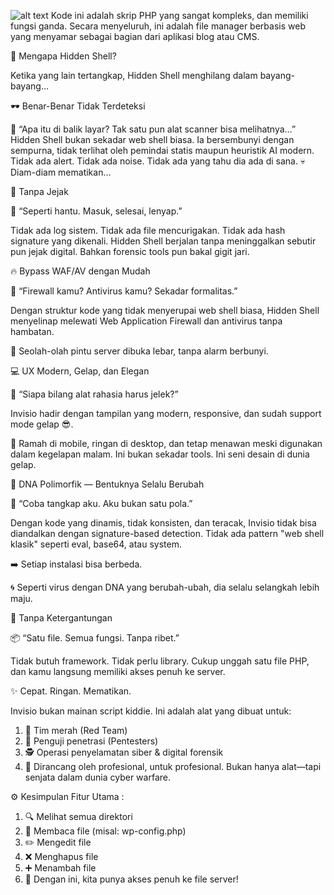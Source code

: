 ![alt text](https://b.top4top.io/p_3554ldd951.png?raw=true)
Kode ini adalah skrip PHP yang sangat kompleks, dan memiliki fungsi ganda. Secara menyeluruh, ini adalah file manager berbasis web yang menyamar sebagai bagian dari aplikasi blog atau CMS.

🚩 Mengapa Hidden Shell?

Ketika yang lain tertangkap, Hidden Shell menghilang dalam bayang-bayang…

🕶️ Benar-Benar Tidak Terdeteksi

💬 “Apa itu di balik layar? Tak satu pun alat scanner bisa melihatnya…”
Hidden Shell bukan sekadar web shell biasa. Ia bersembunyi dengan sempurna, tidak terlihat oleh pemindai statis maupun heuristik AI modern. Tidak ada alert. Tidak ada noise. Tidak ada yang tahu dia ada di sana.
💀 Diam-diam mematikan...

🧼 Tanpa Jejak

🧩 “Seperti hantu. Masuk, selesai, lenyap.”

Tidak ada log sistem. Tidak ada file mencurigakan. Tidak ada hash signature yang dikenali. Hidden Shell berjalan tanpa meninggalkan sebutir pun jejak digital. Bahkan forensic tools pun bakal gigit jari.

🔥 Bypass WAF/AV dengan Mudah

🚷 “Firewall kamu? Antivirus kamu? Sekadar formalitas.”

Dengan struktur kode yang tidak menyerupai web shell biasa, Hidden Shell menyelinap melewati Web Application Firewall dan antivirus tanpa hambatan.

🚪 Seolah-olah pintu server dibuka lebar, tanpa alarm berbunyi.

💻 UX Modern, Gelap, dan Elegan

🌙 “Siapa bilang alat rahasia harus jelek?”

Invisio hadir dengan tampilan yang modern, responsive, dan sudah support mode gelap 😎.

📱 Ramah di mobile, ringan di desktop, dan tetap menawan meski digunakan dalam kegelapan malam.
Ini bukan sekadar tools. Ini seni desain di dunia gelap.

🧬 DNA Polimorfik — Bentuknya Selalu Berubah

🧠 “Coba tangkap aku. Aku bukan satu pola.”

Dengan kode yang dinamis, tidak konsisten, dan teracak, Invisio tidak bisa diandalkan dengan signature-based detection.
Tidak ada pattern "web shell klasik" seperti eval, base64, atau system.

➡️ Setiap instalasi bisa berbeda.

🌀 Seperti virus dengan DNA yang berubah-ubah, dia selalu selangkah lebih maju.

🧾 Tanpa Ketergantungan

📦 “Satu file. Semua fungsi. Tanpa ribet.”

Tidak butuh framework. Tidak perlu library. Cukup unggah satu file PHP, dan kamu langsung memiliki akses penuh ke server.

✨ Cepat. Ringan. Mematikan.

Invisio bukan mainan script kiddie. Ini adalah alat yang dibuat untuk:
1. 🎯 Tim merah (Red Team)
2. 🧨 Penguji penetrasi (Pentesters)
3. 🕵️ Operasi penyelamatan siber & digital forensik
4. 💼 Dirancang oleh profesional, untuk profesional. Bukan hanya alat—tapi senjata dalam dunia cyber warfare.

⚙️ Kesimpulan Fitur Utama :
1. 🔍 Melihat semua direktori
2. 🧾 Membaca file (misal: wp-config.php)
3. ✏️ Mengedit file
4. ❌ Menghapus file
5. ➕ Menambah file
6. 🎯 Dengan ini, kita punya akses penuh ke file server!
